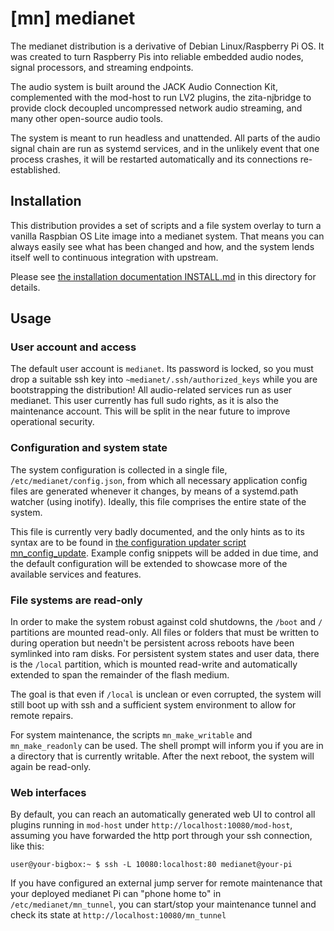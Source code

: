 # [mn] medianet

The medianet distribution is a derivative of Debian Linux/Raspberry Pi OS.
It was created to turn Raspberry Pis into reliable embedded audio nodes,
signal processors, and streaming endpoints.

The audio system is built around the JACK Audio Connection Kit, complemented
with the mod-host to run LV2 plugins, the zita-njbridge to provide clock
decoupled uncompressed network audio streaming, and many other open-source
audio tools.

The system is meant to run headless and unattended. All parts of the audio
signal chain are run as systemd services, and in the unlikely event that one
process crashes, it will be restarted automatically and its connections
re-established.

## Installation

This distribution provides a set of scripts and a file system overlay to turn
a vanilla Raspbian OS Lite image into a medianet system. That means you can
always easily see what has been changed and how, and the system lends itself
well to continuous integration with upstream.

Please see [the installation documentation INSTALL.md](INSTALL.md) in this
directory for details.

## Usage

### User account and access

The default user account is `medianet`. Its password is locked, so you must
drop a suitable ssh key into `~medianet/.ssh/authorized_keys` while you are
bootstrapping the distribution!
All audio-related services run as user medianet.
This user currently has full sudo rights, as it is also the maintenance
account. This will be split in the near future to improve operational
security.

### Configuration and system state

The system configuration is collected in a single file,
`/etc/medianet/config.json`, from which all necessary application config
files are generated whenever it changes, by means of a systemd.path watcher
(using inotify). Ideally, this file comprises the entire state of the
system.

This file is currently very badly documented, and the only hints as to its
syntax are to be found in [the configuration updater script
mn_config_update](overlay/usr/local/bin/mn_config_update). Example
config snippets will be added in due time, and the default configuration
will be extended to showcase more of the available services and features.

### File systems are read-only

In order to make the system robust against cold shutdowns, the `/boot` and
`/` partitions are mounted read-only. All files or folders that must be
written to during operation but needn't be persistent across reboots have
been symlinked into ram disks. For persistent system states and user data,
there is the `/local` partition, which is mounted read-write and
automatically extended to span the remainder of the flash medium.

The goal is that even if `/local` is unclean or even corrupted, the system
will still boot up with ssh and a sufficient system environment to allow for
remote repairs.

For system maintenance, the scripts `mn_make_writable` and
`mn_make_readonly` can be used. The shell prompt will inform you if you are
in a directory that is currently writable. After the next reboot, the system
will again be read-only.

### Web interfaces

By default, you can reach an automatically generated web UI to control all
plugins running in `mod-host` under `http://localhost:10080/mod-host`, 
assuming you have forwarded the http port through your ssh connection, like
this:
```
user@your-bigbox:~ $ ssh -L 10080:localhost:80 medianet@your-pi
```
If you have configured an external jump server for remote maintenance that
your deployed medianet Pi can "phone home to" in `/etc/medianet/mn_tunnel`,
you can start/stop your maintenance tunnel and check its state at
`http://localhost:10080/mn_tunnel`
